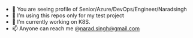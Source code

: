 - 👋 You are seeing profile of Senior/Azure/DevOps/Engineer/Naradsingh 
- 👀 I’m using this repos only for my test project
- 🌱 I’m currently working on K8S.
- 📫 Anyone can reach me @narad.singh@gmail.com

<!---
Naradsingh/Naradsingh is a ✨ special ✨ repository because its `README.md` (this file) appears on your GitHub profile.
You can click the Preview link to take a look at your changes.
--->

